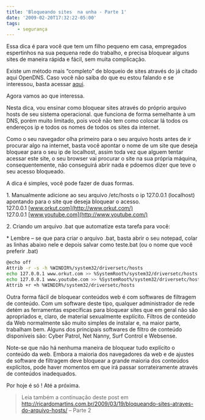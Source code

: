 ```yaml
---
title: 'Bloqueando sites  na unha - Parte 1'
date: '2009-02-20T17:32:22-05:00'
tags:
    - segurança
---
```


Essa dica é para você que tem um filho pequeno em casa, empregados espertinhos na sua pequena rede do trabalho, e precisa bloquear alguns sites de maneira rápida e fácil, sem muita complicação.

Existe um método mais “completo” de bloqueio de sites através do já citado aqui OpenDNS. Caso você não saiba do que eu estou falando e se interessou, basta acessar [aqui](http://ricardomartins.com.br/2008/12/07/voce-conhece-o-opendns/).

Agora vamos ao que interessa.

Nesta dica, vou ensinar como bloquear sites através do próprio arquivo hosts de seu sistema operacional. que funciona de forma semelhante à um DNS, porém muito limitado, pois você não tem como colocar lá todos os endereços ip e todos os nomes de todos os sites da internet.

Como o seu navegador olha primeiro para o seu arquivo hosts antes de ir procurar algo na internet, basta você apontar o nome de um site que deseja bloquear para o seu ip de localhost, assim toda vez que alguem tentar acessar este site, o seu browser vai procurar o site na sua própria máquina, consequentemente, não conseguirá abrir nada e pdoemos dizer que teve o seu acesso bloqueado.

A dica é simples, você pode fazer de duas formas.

1\. Manualmente adicione ao seu arquivo /etc/hosts o ip 127.0.0.1 (localhost) apontando para o site que deseja bloquear o acesso.  
127.0.0.1 [www.orkut.com](http://www.orkut.com/)  
127.0.0.1 [www.youtube.com](http://www.youtube.com/)

2\. Criando um arquivo .bat que automatize esta tarefa para você:

\* Lembre – se que para criar o arquivo .bat, basta abrir o seu notepad, colar as linhas abaixo nele e depois salvar como teste.bat (ou o nome que você preferir .bat)

```bash
@echo off
Attrib -r -s -h %WINDIR%/system32/driversetc/hosts
echo 127.0.0.1 www.orkut.com >> %SystemRoot%/system32/driversetc/hosts
echo 127.0.0.1 www.youtube.com >> %SystemRoot%/system32/driversetc/hosts
Attrib +r +h %WINDIR%/system32/driversetc/hosts
```

Outra forma fácil de bloquear conteúdos web é com softwares de filtragem de conteúdo. Com um software deste tipo, qualquer administrador de rede detém as ferramentas específicas para bloquear sites que em geral não são apropriados e, claro, de material sexualmente explícito. Filtros de conteúdo da Web normalmente são muito simples de instalar e, na maior parte, trabalham bem. Alguns dos principais softwares de filtro de conteúdo disponíveis são: Cyber Patrol, Net Nanny, Surf Control e Websense.

Note-se que não há nenhuma maneira de bloquear tudo explícito o conteúdo da web. Embora a maioria dos navegadores da web e de ajustes de software de filtragem deve bloquear a grande maioria dos conteúdos explícitos, pode haver momentos em que irá passar sorrateiramente através de conteúdos inadequados.

Por hoje é só ! Até a próxima.

> Leia também a continuação deste post em <http://ricardomartins.com.br/2009/03/19/bloqueando-sites-atraves-do-arquivo-hosts/> – Parte 2
